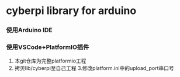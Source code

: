 # cyberpi library for arduino

### 使用Arduino IDE



### 使用VSCode+PlatformIO插件
 1. 本git仓库为完整platformio工程
 2. 拷贝lib/cyberpi至自己工程
 3.修改platform.ini中的upload_port串口号
